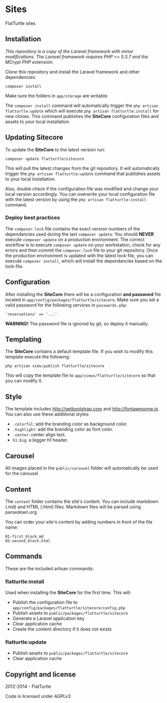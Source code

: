 Sites
=====

FlatTurtle sites

Installation
------------

*This repository is a copy of the Laravel framework with minor modifications. The Laravel framework requires PHP >= 5.3.7 and the MCrypt PHP extension.*

Clone this repository and install the Laravel framework and other dependencies:

	composer install

Make sure the folders in `app/storage` are writable.

The `composer install` command will automatically trigger the `php artisan flatturtle:update` which will execute `php artisan flatturtle:install` for new clones. This command publishes the **SiteCore** configuration files and assets to your local installation.

Updating Sitecore
-----------------

To update the **SiteCore** to the latest version run:

	composer update flatturtle/sitecore

This will pull the latest changes from the git repository. It will automatically trigger the `php artisan flatturtle:update` command that publishes assets to your local installation.

Also, double check if the configuration file was modified and change your local version accordingly. You can overwrite your local configuration file with the latest version by using the `php artisan flatturtle:install` command.

### Deploy best practices

The `composer.lock` file contains the exact version numbers of the dependancies used during the last `composer update`. You should **NEVER** execute `composer update` on a production environment. The correct workflow is to execute `composer update` on your workstation, check for any errors and then commit the `composer.lock` file to your git repository. Once the production environment is updated with the latest lock-file, you can execute `composer install`, which will install the dependancies based on the lock-file.

Configuration
-------------

After installing the **SiteCore** there will be a configuration **and password** file located in `app/config/packages/flatturtle/sitecore`. Make sure you set a valid password for the following services in `passwords.php`:

	'reservations' => '...'

**WARNING!** The password file is ignored by git, so deploy it manually.

Templating
----------

The **SiteCore** contains a default template file. If you wish to modify this template execute the following:

	php artisan view:publish flatturtle/sitecore

This will copy the template file to `app/views/flatturtle/sitecore` so that you can modify it.

Style
-----

The template includes http://getbootstrap.com and http://fontawesome.io. You can also use these additional styles:

 - `.colorful`: add the branding color as background color.
 - `.highlight`: add the branding color as font color.
 - `.center`: center align text.
 - `h1.big`: a bigger h1 header.

Carousel
--------

All images placed in the `public/carousel` folder will automatically be used for the carousel.

Content
-------

The `content` folder contains the site's content. You can include markdown (.md) and HTML (.html) files. Markdown files will be parsed using parsedown.org.

You can order your site's content by adding numbers in front of the file name:

	01-first_block.md
	02-second_block.html

Commands
--------

These are the included artisan commands:

### flatturtle:install

Used when installing the **SiteCore** for the first time. This will:

 - Publish the configuration file to `app/config/packages/flatturtle/sitecore/config.php`
 - Publish assets to `public/packages/flatturtle/sitecore`
 - Generate a Laravel application key
 - Clear application cache
 - Create the content directory if it does not exists

### flatturtle:update

 - Publish assets to `public/packages/flatturtle/sitecore`
 - Clear application cache

Copyright and license
---------------------

2012-2014 - FlatTurtle

Code is licensed under AGPLv3
